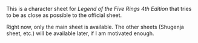 This is a character sheet for *Legend of the Five Rings 4th Edition* that tries
to be as close as possible to the official sheet.

Right now, only the main sheet is available. The other sheets (Shugenja sheet,
etc.) will be available later, if I am motivated enough.
